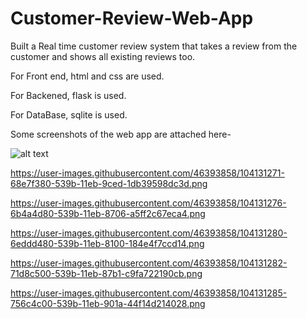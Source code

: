 # Customer-Review-Web-App

Built a Real time customer review system that takes a review from the customer and shows all existing reviews too.

For Front end, html and css are used.

For Backened, flask is used.

For DataBase, sqlite is used.

Some screenshots of the web app are attached here-

![alt text](https://user-images.githubusercontent.com/46393858/104131271-68e7f380-539b-11eb-9ced-1db39598dc3d.png)

https://user-images.githubusercontent.com/46393858/104131271-68e7f380-539b-11eb-9ced-1db39598dc3d.png

https://user-images.githubusercontent.com/46393858/104131276-6b4a4d80-539b-11eb-8706-a5ff2c67eca4.png

https://user-images.githubusercontent.com/46393858/104131280-6eddd480-539b-11eb-8100-184e4f7ccd14.png

https://user-images.githubusercontent.com/46393858/104131282-71d8c500-539b-11eb-87b1-c9fa722190cb.png

https://user-images.githubusercontent.com/46393858/104131285-756c4c00-539b-11eb-901a-44f14d214028.png
